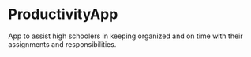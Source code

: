 # ProductivityApp
App to assist high schoolers in keeping organized and on time with their assignments and responsibilities. 
